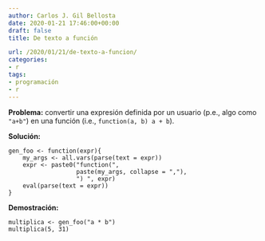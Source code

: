 ```yaml
---
author: Carlos J. Gil Bellosta
date: 2020-01-21 17:46:00+00:00
draft: false
title: De texto a función

url: /2020/01/21/de-texto-a-funcion/
categories:
- r
tags:
- programación
- r
---
```





**Problema:** convertir una expresión definida por un usuario (p.e., algo como `"a+b"`) en una función (i.e., `function(a, b) a + b`).







**Solución:**







    gen_foo <- function(expr){
        my_args <- all.vars(parse(text = expr))
        expr <- paste0("function(",
                       paste(my_args, collapse = ","),
                       ") ", expr)
        eval(parse(text = expr))
    }







**Demostración:**







    multiplica <- gen_foo("a * b")
    multiplica(5, 31)



